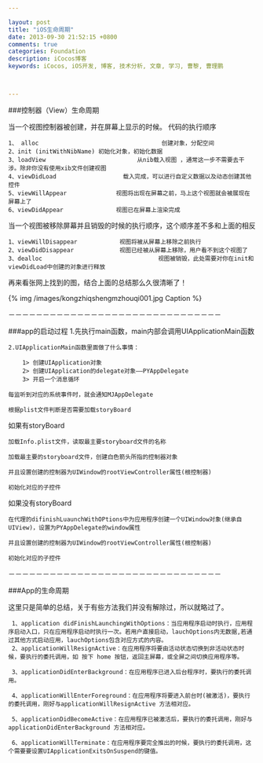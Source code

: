 ```yaml
---

layout: post
title: "iOS生命周期"
date: 2013-09-30 21:52:15 +0800
comments: true
categories: Foundation
description: iCocos博客
keywords: iCocos, iOS开发, 博客, 技术分析, 文章, 学习, 曹黎, 曹理鹏



---
```



###控制器（View）生命周期

当一个视图控制器被创建，并在屏幕上显示的时候。 代码的执行顺序

	1、 alloc                                   创建对象，分配空间
	2、init (initWithNibName) 初始化对象，初始化数据
	3、loadView                          从nib载入视图 ，通常这一步不需要去干涉。除非你没有使用xib文件创建视图
	4、viewDidLoad                   载入完成，可以进行自定义数据以及动态创建其他控件
	5、viewWillAppear              视图将出现在屏幕之前，马上这个视图就会被展现在屏幕上了
	6、viewDidAppear               视图已在屏幕上渲染完成



<!--more-->




当一个视图被移除屏幕并且销毁的时候的执行顺序，这个顺序差不多和上面的相反

	1、viewWillDisappear            视图将被从屏幕上移除之前执行
	2、viewDidDisappear             视图已经被从屏幕上移除，用户看不到这个视图了
	3、dealloc                                 视图被销毁，此处需要对你在init和viewDidLoad中创建的对象进行释放


再来看张网上找到的图，结合上面的总结那么久很清晰了！


{% img /images/kongzhiqshengmzhouqi001.jpg Caption %}  



－－－－－－－－－－－－－－－－－－－－－－－－－－－－－－－
 
###app的启动过程
	1.先执行main函数，main内部会调用UIApplicationMain函数

	2.UIApplicationMain函数里面做了什么事情：

		1> 创建UIApplication对象
		2> 创建UIApplication的delegate对象—–PYAppDelegate
		3> 开启一个消息循环
		
	每监听到对应的系统事件时，就会通知MJAppDelegate

	根据plist文件判断是否需要加载storyBoard

如果有storyBoard

	加载Info.plist文件，读取最主要storyboard文件的名称

	加载最主要的storyboard文件，创建白色箭头所指的控制器对象

	并且设置创建的控制器为UIWindow的rootViewController属性(根控制器)

	初始化对应的子控件

如果没有storyBoard

	在代理的difinishLuaunchWithOPtions中为应用程序创建一个UIWindow对象(继承自UIView)，设置为PYAppDelegate的window属性

	并且设置创建的控制器为UIWindow的rootViewController属性(根控制器)

	初始化对应的子控件

－－－－－－－－－－－－－－－－－－－－－－－－－－－－－－－

###App的生命周期

这里只是简单的总结，关于有些方法我们并没有解除过，所以就略过了。

     1、application didFinishLaunchingWithOptions：当应用程序启动时执行，应用程序启动入口，只在应用程序启动时执行一次。若用户直接启动，lauchOptions内无数据,若通过其他方式启动应用，lauchOptions包含对应方式的内容。
     2、applicationWillResignActive：在应用程序将要由活动状态切换到非活动状态时候，要执行的委托调用，如 按下 home 按钮，返回主屏幕，或全屏之间切换应用程序等。

     3、applicationDidEnterBackground：在应用程序已进入后台程序时，要执行的委托调用。

     4、applicationWillEnterForeground：在应用程序将要进入前台时(被激活)，要执行的委托调用，刚好与applicationWillResignActive 方法相对应。

     5、applicationDidBecomeActive：在应用程序已被激活后，要执行的委托调用，刚好与applicationDidEnterBackground 方法相对应。

     6、applicationWillTerminate：在应用程序要完全推出的时候，要执行的委托调用，这个需要要设置UIApplicationExitsOnSuspend的键值。


